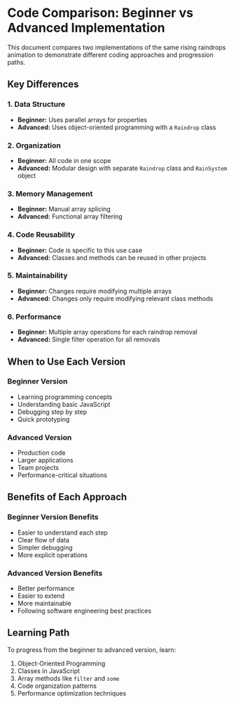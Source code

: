 # Code Comparison: Beginner vs Advanced Implementation

This document compares two implementations of the same rising raindrops animation to demonstrate different coding approaches and progression paths.

## Key Differences

### 1. Data Structure
- **Beginner:** Uses parallel arrays for properties
- **Advanced:** Uses object-oriented programming with a `Raindrop` class

### 2. Organization
- **Beginner:** All code in one scope
- **Advanced:** Modular design with separate `Raindrop` class and `RainSystem` object

### 3. Memory Management
- **Beginner:** Manual array splicing
- **Advanced:** Functional array filtering

### 4. Code Reusability
- **Beginner:** Code is specific to this use case
- **Advanced:** Classes and methods can be reused in other projects

### 5. Maintainability
- **Beginner:** Changes require modifying multiple arrays
- **Advanced:** Changes only require modifying relevant class methods

### 6. Performance
- **Beginner:** Multiple array operations for each raindrop removal
- **Advanced:** Single filter operation for all removals

## When to Use Each Version

### Beginner Version
- Learning programming concepts
- Understanding basic JavaScript
- Debugging step by step
- Quick prototyping

### Advanced Version
- Production code
- Larger applications
- Team projects
- Performance-critical situations

## Benefits of Each Approach

### Beginner Version Benefits
- Easier to understand each step
- Clear flow of data
- Simpler debugging
- More explicit operations

### Advanced Version Benefits
- Better performance
- Easier to extend
- More maintainable
- Following software engineering best practices

## Learning Path
To progress from the beginner to advanced version, learn:
1. Object-Oriented Programming
2. Classes in JavaScript
3. Array methods like `filter` and `some`
4. Code organization patterns
5. Performance optimization techniques
